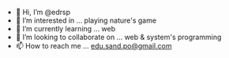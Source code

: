 - 👋 Hi, I’m @edrsp
- 👀 I’m interested in ... playing nature's game
- 🌱 I’m currently learning ... web
- 💞️ I’m looking to collaborate on ... web & system's programming
- 📫 How to reach me ... edu.sand.po@gmail.com

<!---
edrsp/edrsp is a ✨ special ✨ repository because its `README.md` (this file) 
appears on your GitHub profile. You can click the Preview link to take a look 
at your changes.
--->
